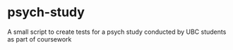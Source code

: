 # psych-study
A small script to create tests for a psych study conducted by UBC students as part of coursework
